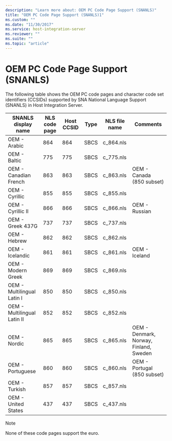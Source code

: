 ```yaml
---
description: "Learn more about: OEM PC Code Page Support (SNANLS)"
title: "OEM PC Code Page Support (SNANLS)1"
ms.custom: ""
ms.date: "11/30/2017"
ms.service: host-integration-server
ms.reviewer: ""
ms.suite: ""
ms.topic: "article"
---
```

# OEM PC Code Page Support (SNANLS)
The following table shows the OEM PC code pages and character code set identifiers (CCSIDs) supported by SNA National Language Support (SNANLS) in Host Integration Server.  
  
|SNANLS display name|NLS code page|Host CCSID|Type|NLS file name|Comments|  
|-------------------------|-------------------|----------------|----------|-------------------|--------------|  
|OEM - Arabic|864|864|SBCS|c_864.nls||  
|OEM - Baltic|775|775|SBCS|c_775.nls||  
|OEM - Canadian French|863|863|SBCS|c_863.nls|OEM - Canada (850 subset)|  
|OEM - Cyrillic|855|855|SBCS|c_855.nls||  
|OEM - Cyrillic II|866|866|SBCS|c_866.nls|OEM - Russian|  
|OEM - Greek 437G|737|737|SBCS|c_737.nls||  
|OEM - Hebrew|862|862|SBCS|c_862.nls||  
|OEM - Icelandic|861|861|SBCS|c_861.nls|OEM - Iceland|  
|OEM - Modern Greek|869|869|SBCS|c_869.nls||  
|OEM - Multilingual Latin I|850|850|SBCS|c_850.nls||  
|OEM - Multilingual Latin II|852|852|SBCS|c_852.nls||  
|OEM - Nordic|865|865|SBCS|c_865.nls|OEM - Denmark, Norway, Finland, Sweden|  
|OEM - Portuguese|860|860|SBCS|c_860.nls|OEM - Portugal (850 subset)|  
|OEM - Turkish|857|857|SBCS|c_857.nls||  
|OEM - United States|437|437|SBCS|c_437.nls||  
  
> [!NOTE]
>  None of these code pages support the euro.
